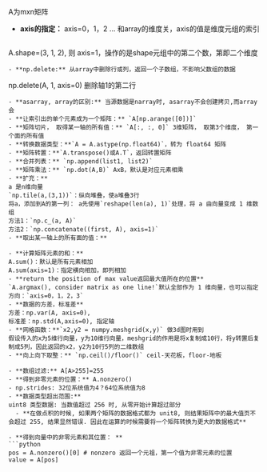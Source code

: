 A为mxn矩阵
- **axis的指定：** axis=0，1，2 ... 和array的维度关，axis的值是维度元组的索引
  ```
A.shape=(3, 1, 2), 则 axis=1，操作的是shape元组中的第二个数，第即二个维度
  ```
- **np.delete:** 从array中删除行或列，返回一个子数组，不影响父数组的数据
```
np.delete(A, 1, axis=0)  删除轴1的第二行
```
- **asarray, array的区别:** 当源数据是narray时, asarray不会创建拷贝,而array会
- **让索引出的单个元素成为一个矩阵：** `A[np.arange([0])]`
- **矩阵切片， 取得某一轴的所有值：** `A[:, :, 0]` 3维矩阵， 取第3个维度， 第一个面的所有值
- **转换数据类型：**`A = A.astype(np.float64)`，转为 float64 矩阵
- **矩阵转置：**`A.transpose()或A.T`，返回转置矩阵
- **合并列表：** `np.append(list1, list2)`
- **矩阵乘法：** `np.dot(A,B)` AxB，默认是对应元素相乘
- **扩充：**
a 是n维向量
`np.tile(a,(3,1))`：纵向堆叠，使a堆叠3行
将a，添加到A的第一列： a先使用`reshape(len(a), 1)`处理，将 a 由向量变成 1 维数组
方法1：`np.c_(a, A)`
方法2：`np.concatenate((first, A), axis=1)`
- **取出某一轴上的所有面的值：** 

- **计算矩阵元素的和：**
A.sum()：默认是所有元素相加
A.sum(axis=1)：指定横向相加，即列相加
- **return the position of max value返回最大值所在的位置**
`A.argmax(), consider matrix as one line!`默认全部作为 1 维向量，也可以指定方向：`axis=0，1，2，3`
- **数据的方差，标准差**
方差：np.var(A, axis=0),
标准差：np.std(A,axis=0), 指定轴
- **网格函数：**`x2,y2 = numpy.meshgrid(x,y)` 做3d图时用到
假设传入的x为5维行向量，y为10维行向量，meshgrid的作用是将x复制成10行，将y转置后复制成5列，因此返回的x2，y2为10行5列的二维数组
- **向上向下取整：** `np.ceil()/floor()` ceil-天花板，floor-地板

- **数组过滤:** A[A>255]=255
- **得到非零元素的位置：** A.nonzero()
- np.strides: 32位系统值为4？64位系统值为8
- **数据类型超出范围:** 
uint8 类型数据: 当数值超过 256 时, 从零开始计算超过部分
  - **在做点积的时候, 如果两个矩阵的数据格式都为 unit8, 则结果矩阵中的最大值页不会超过 255, 结果显然错误. 因此在运算的时候需要将一个矩阵转换为更大的数据格式**

- **得到向量中的非零元素和其位置： **
```python
pos = A.nonzero()[0] # nonzero 返回一个元祖，第一个值为非零元素的位置
value = A[pos]
```
